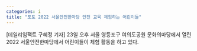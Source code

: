 ```yaml
---
categories: i
title: "포토 2022 서울안전한마당 안전 교육 체험하는 어린이들"
---
```

[데일리임팩트 구혜정 기자] 23일 오후 서울 영등포구 여의도공원 문화의마당에서 열린 2022 서울안전한마당에서 어린이들이 체험 활동을 하고 있다.